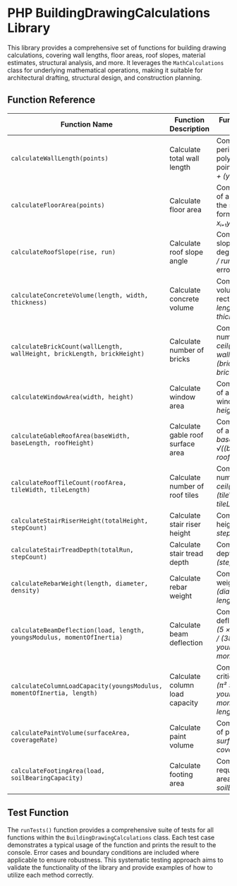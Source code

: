 # PHP BuildingDrawingCalculations Library

This library provides a comprehensive set of functions for building drawing calculations, covering wall lengths, floor areas, roof slopes, material estimates, structural analysis, and more. It leverages the `MathCalculations` class for underlying mathematical operations, making it suitable for architectural drafting, structural design, and construction planning.

## Function Reference

| Function Name | Function Description | Function Scientific Description |
|---|---|---|
| `calculateWallLength(points)` | Calculate total wall length | Computes the perimeter length of a polygon defined by points: *Σ√((xᵢ₊₁ - xᵢ)² + (yᵢ₊₁ - yᵢ)²)*. |
| `calculateFloorArea(points)` | Calculate floor area | Computes the area of a polygon using the shoelace formula: *½ \|Σ(xᵢyᵢ₊₁ - xᵢ₊₁yᵢ)\|*. |
| `calculateRoofSlope(rise, run)` | Calculate roof slope angle | Computes the roof slope angle in degrees: *arctan(rise / run)*. Returns an error if *run* is zero. |
| `calculateConcreteVolume(length, width, thickness)` | Calculate concrete volume | Computes the volume of a rectangular slab: *length × width × thickness*. |
| `calculateBrickCount(wallLength, wallHeight, brickLength, brickHeight)` | Calculate number of bricks | Computes the number of bricks: *ceil((wallLength × wallHeight) / (brickLength × brickHeight))*. |
| `calculateWindowArea(width, height)` | Calculate window area | Computes the area of a rectangular window: *width × height*. |
| `calculateGableRoofArea(baseWidth, baseLength, roofHeight)` | Calculate gable roof surface area | Computes the area of a gable roof: *2 × baseLength × √((baseWidth/2)² + roofHeight²)*. |
| `calculateRoofTileCount(roofArea, tileWidth, tileLength)` | Calculate number of roof tiles | Computes the number of tiles: *ceil(roofArea / (tileWidth × tileLength))*. |
| `calculateStairRiserHeight(totalHeight, stepCount)` | Calculate stair riser height | Computes the riser height: *totalHeight / stepCount*. |
| `calculateStairTreadDepth(totalRun, stepCount)` | Calculate stair tread depth | Computes the tread depth: *totalRun / (stepCount - 1)*. |
| `calculateRebarWeight(length, diameter, density)` | Calculate rebar weight | Computes the weight: *π × (diameter/2000)² × length × density*. |
| `calculateBeamDeflection(load, length, youngsModulus, momentOfInertia)` | Calculate beam deflection | Computes the deflection at center: *(5 × load × length⁴) / (384 × youngsModulus × momentOfInertia)*. |
| `calculateColumnLoadCapacity(youngsModulus, momentOfInertia, length)` | Calculate column load capacity | Computes the critical load (Euler): *(π² × youngsModulus × momentOfInertia) / length²*. |
| `calculatePaintVolume(surfaceArea, coverageRate)` | Calculate paint volume | Computes the liters of paint needed: *surfaceArea / coverageRate*. |
| `calculateFootingArea(load, soilBearingCapacity)` | Calculate footing area | Computes the required footing area: *load / soilBearingCapacity*. |

## Test Function

The `runTests()` function provides a comprehensive suite of tests for all functions within the `BuildingDrawingCalculations` class. Each test case demonstrates a typical usage of the function and prints the result to the console. Error cases and boundary conditions are included where applicable to ensure robustness. This systematic testing approach aims to validate the functionality of the library and provide examples of how to utilize each method correctly.